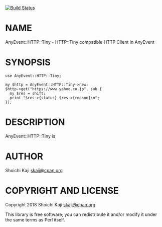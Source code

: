 [![Build Status](https://travis-ci.org/skaji/AnyEvent-HTTP-Tiny.svg?branch=master)](https://travis-ci.org/skaji/AnyEvent-HTTP-Tiny)

# NAME

AnyEvent::HTTP::Tiny - HTTP::Tiny compatible HTTP Client in AnyEvent

# SYNOPSIS

    use AnyEvent::HTTP::Tiny;

    my $http = AnyEvent::HTTP::Tiny->new;
    $http->get("https://www.yahoo.co.jp", sub {
      my $res = shift;
      print "$res->{status} $res->{reason}\n";
    });

# DESCRIPTION

AnyEvent::HTTP::Tiny is

# AUTHOR

Shoichi Kaji <skaji@cpan.org>

# COPYRIGHT AND LICENSE

Copyright 2018 Shoichi Kaji <skaji@cpan.org>

This library is free software; you can redistribute it and/or modify
it under the same terms as Perl itself.

